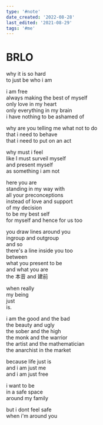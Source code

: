 ```yaml
---
type: '#note'
date_created: '2022-08-28'
last_edited: '2021-08-29'
tags: '#me'
---
```


# BRLO

why it is so hard <br />
to just be who i am

i am free <br />
always making the best of myself <br />
only love in my heart <br />
only everything in my brain <br />
i have nothing to be ashamed of

why are you telling me what not to do <br />
that i need to behave <br />
that i need to put on an act

why must i feel <br />
like I must surveil myself <br />
and present myself <br />
as something i am not

here you are <br />
standing in my way with <br />
all your preconceptions <br />
instead of love and support <br />
of my decision <br />
to be my best self <br />
for myself and hence for us too

you draw lines around you <br />
ingroup and outgroup <br />
and so <br />
there's a line inside you too <br />
between <br />
what you present to be <br />
and what you are <br />
the 本音 and 建前

when really <br />
my being <br />
just <br />
is.

i am the good and the bad <br />
the beauty and ugly <br />
the sober and the high <br />
the monk and the warrior <br />
the artist and the mathematician <br />
the anarchist in the market

because life just is <br />
and i am just me <br />
and i am just free

i want to be <br />
in a safe space <br />
around my family

but i dont feel safe <br />
when i'm around you
